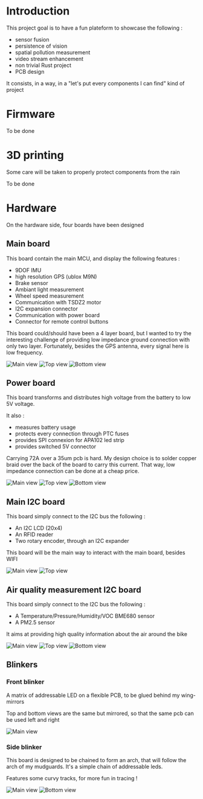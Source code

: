 # Introduction

This project goal is to have a fun plateform to showcase the following :

- sensor fusion
- persistence of vision
- spatial pollution measurement
- video stream enhancement
- non trivial Rust project
- PCB design

It consists, in a way, in a "let's put every components I can find" kind of project

# Firmware

To be done

# 3D printing

Some care will be taken to properly protect components from the rain

To be done

# Hardware

On the hardware side, four boards have been designed

## Main board

This board contain the main MCU, and display the following features :

- 9DOF IMU
- high resolution GPS (ublox M9N)
- Brake sensor
- Ambiant light measurement
- Wheel speed measurement
- Communication with TSDZ2 motor
- I2C expansion connector
- Communication with power board
- Connector for remote control buttons

This board could/should have been a 4 layer board, but I wanted to try the interesting challenge of providing low impedance ground connection with only two layer. Fortunately, besides the GPS antenna, every signal here is low frequency.

![Main view](./hardware/images%20for%20README/main-board-main.jpg 'main board')
![Top view](./hardware/images%20for%20README/main-board-top.png 'main board')
![Bottom view](./hardware/images%20for%20README/main-board-bottom.png 'main board')

## Power board

This board transforms and distributes high voltage from the battery to low 5V voltage.

It also :

- measures battery usage
- protects every connection through PTC fuses
- provides SPI connexion for APA102 led strip
- provides switched 5V connector

Carrying 72A over a 35um pcb is hard. My design choice is to solder copper braid over the back of the board to carry this current. That way, low impedance connection can be done at a cheap price.

![Main view](./hardware/images%20for%20README/power-board-main.jpg 'power board')
![Top view](./hardware/images%20for%20README/power-board-top.png 'power board')
![Bottom view](./hardware/images%20for%20README/power-board-bottom.png 'power board')

## Main I2C board

This board simply connect to the I2C bus the following :

- An I2C LCD (20x4)
- An RFID reader
- Two rotary encoder, through an I2C expander

This board will be the main way to interact with the main board, besides WIFI

![Main view](./hardware/images%20for%20README/i2c-board-main.jpg 'i2c board')
![Top view](./hardware/images%20for%20README/i2c-board-top.png 'i2c board')

## Air quality measurement I2C board

This board simply connect to the I2C bus the following :

- A Temperature/Pressure/Humidity/VOC BME680 sensor
- A PM2.5 sensor

It aims at providing high quality information about the air around the bike

![Main view](./hardware/images%20for%20README/i2c-board-measurement-main.jpg 'power board')
![Top view](./hardware/images%20for%20README/i2c-board-measurement-top.png 'power board')
![Bottom view](./hardware/images%20for%20README/i2c-board-measurement-bottom.png 'power board')

## Blinkers

### Front blinker

A matrix of addressable LED on a flexible PCB, to be glued behind my wing-mirrors

Top and bottom views are the same but mirrored, so that the same pcb can be used left and right

![Main view](./hardware/images%20for%20README/blinker-main.png 'blinker board')

### Side blinker

This board is designed to be chained to form an arch, that will follow the arch of my mudguards. It's a simple chain of addressable leds.

Features some curvy tracks, for more fun in tracing !

![Main view](./hardware/images%20for%20README/sideblinker-main.png 'side blinker board')
![Bottom view](./hardware/images%20for%20README/sideblinker-bottom.png 'side blinker board')
